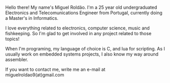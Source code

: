 <!---
- 👋 Hi, I’m @MiguelRoldao
- 👀 I’m interested in ...
- 🌱 I’m currently learning ...
- 💞️ I’m looking to collaborate on ...
- 📫 How to reach me ...
--->

Hello there! My name's Miguel Roldão. I'm a 25 year old undergraduated Electronics and Telecomunications Engineer from Portugal, currently doing a Master's in Informatics.

I love everything related to electronics, computer science, music and fishkeeping.
So I'm glad to get involved in any project related to those topics!

When I'm programing, my language of choice is C, and lua for scripting.
As I usually work on embedded systems projects, I also know my way around assembler.

If you want to contact me, write me an e-mail at miguelroldao9(at)gmail.com

<!---
MiguelRoldao/MiguelRoldao is a ✨ special ✨ repository because its `README.md` (this file) appears on your GitHub profile.
You can click the Preview link to take a look at your changes.
--->
